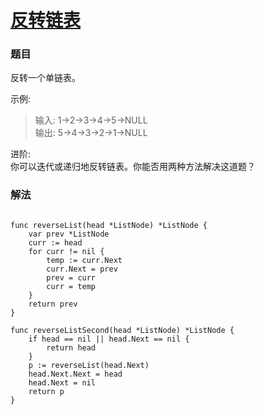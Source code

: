 # [反转链表](https://leetcode-cn.com/problems/reverse-linked-list/)

### 题目

反转一个单链表。

示例:

>输入: 1->2->3->4->5->NULL  
输出: 5->4->3->2->1->NULL  

进阶:  
你可以迭代或递归地反转链表。你能否用两种方法解决这道题？

### 解法

```

func reverseList(head *ListNode) *ListNode {
	var prev *ListNode
	curr := head
	for curr != nil {
		temp := curr.Next
		curr.Next = prev
		prev = curr
		curr = temp
	}
	return prev
}

func reverseListSecond(head *ListNode) *ListNode {
	if head == nil || head.Next == nil {
		return head
	}
	p := reverseList(head.Next)
	head.Next.Next = head
	head.Next = nil
	return p
}
```
